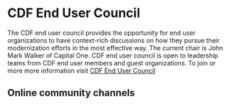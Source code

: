 # CDF End User Council

The CDF end user council provides the opportunity for end user organizations to have context-rich discussions on how they pursue their modernization efforts in the most effective way. 
The current chair is John Mark Walker of Capital One. 
CDF end user council is open to leadership teams from CDF end user members and guest organizations. 
To join or more more information visit [CDF End User Council](https://cd.foundation/end-user-council)

## Online community channels



